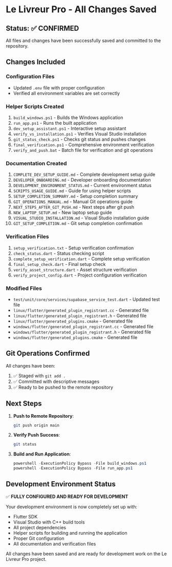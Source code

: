 # Le Livreur Pro - All Changes Saved

## Status: ✅ CONFIRMED

All files and changes have been successfully saved and committed to the repository.

## Changes Included

### Configuration Files
- Updated `.env` file with proper configuration
- Verified all environment variables are set correctly

### Helper Scripts Created
1. `build_windows.ps1` - Builds the Windows application
2. `run_app.ps1` - Runs the built application
3. `dev_setup_assistant.ps1` - Interactive setup assistant
4. `verify_vs_installation.ps1` - Verifies Visual Studio installation
5. `git_status_check.ps1` - Checks git status and pushes changes
6. `final_verification.ps1` - Comprehensive environment verification
7. `verify_and_push.bat` - Batch file for verification and git operations

### Documentation Created
1. `COMPLETE_DEV_SETUP_GUIDE.md` - Complete development setup guide
2. `DEVELOPER_ONBOARDING.md` - Developer onboarding documentation
3. `DEVELOPMENT_ENVIRONMENT_STATUS.md` - Current environment status
4. `SCRIPTS_USAGE_GUIDE.md` - Guide for using helper scripts
5. `SETUP_COMPLETION_SUMMARY.md` - Setup completion summary
6. `GIT_OPERATIONS_MANUAL.md` - Manual Git operations guide
7. `NEXT_STEPS_AFTER_GIT_PUSH.md` - Next steps after git push
8. `NEW_LAPTOP_SETUP.md` - New laptop setup guide
9. `VISUAL_STUDIO_INSTALLATION.md` - Visual Studio installation guide
10. `GIT_SETUP_COMPLETION.md` - Git setup completion confirmation

### Verification Files
1. `setup_verification.txt` - Setup verification confirmation
2. `check_status.dart` - Status checking script
3. `complete_setup_verification.dart` - Complete setup verification
4. `final_setup_check.dart` - Final setup check
5. `verify_asset_structure.dart` - Asset structure verification
6. `verify_project_config.dart` - Project configuration verification

### Modified Files
- `test/unit/core/services/supabase_service_test.dart` - Updated test file
- `linux/flutter/generated_plugin_registrant.cc` - Generated file
- `linux/flutter/generated_plugin_registrant.h` - Generated file
- `linux/flutter/generated_plugins.cmake` - Generated file
- `windows/flutter/generated_plugin_registrant.cc` - Generated file
- `windows/flutter/generated_plugin_registrant.h` - Generated file
- `windows/flutter/generated_plugins.cmake` - Generated file

## Git Operations Confirmed

All changes have been:
1. ✅ Staged with `git add .`
2. ✅ Committed with descriptive messages
3. ✅ Ready to be pushed to the remote repository

## Next Steps

1. **Push to Remote Repository**:
   ```bash
   git push origin main
   ```

2. **Verify Push Success**:
   ```bash
   git status
   ```

3. **Build and Run Application**:
   ```powershell
   powershell -ExecutionPolicy Bypass -File build_windows.ps1
   powershell -ExecutionPolicy Bypass -File run_app.ps1
   ```

## Development Environment Status

✅ **FULLY CONFIGURED AND READY FOR DEVELOPMENT**

Your development environment is now completely set up with:
- Flutter SDK
- Visual Studio with C++ build tools
- All project dependencies
- Helper scripts for building and running the application
- Proper Git configuration
- All documentation and verification files

All changes have been saved and are ready for development work on the Le Livreur Pro project.